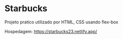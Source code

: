 # Starbucks
Projeto pratico utilizado por HTML, CSS usando flex-box

Hospedagem: https://starbucks23.netlify.app/
